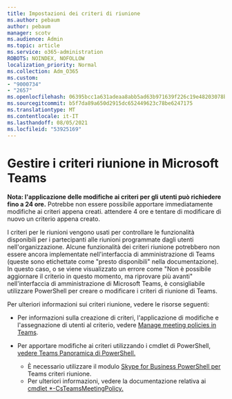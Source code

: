 ```yaml
---
title: Impostazioni dei criteri di riunione
ms.author: pebaum
author: pebaum
manager: scotv
ms.audience: Admin
ms.topic: article
ms.service: o365-administration
ROBOTS: NOINDEX, NOFOLLOW
localization_priority: Normal
ms.collection: Adm_O365
ms.custom:
- "9000734"
- "2657"
ms.openlocfilehash: 06395bcc1a631adeaa8abb5ad63b971639f226c19e48203078ba1097d43a50f8
ms.sourcegitcommit: b5f7da89a650d2915dc652449623c78be6247175
ms.translationtype: MT
ms.contentlocale: it-IT
ms.lasthandoff: 08/05/2021
ms.locfileid: "53925169"
---
```

# <a name="manage-meeting-policies-in-microsoft-teams"></a>Gestire i criteri riunione in Microsoft Teams

**Nota: l'applicazione delle modifiche ai criteri per gli utenti può richiedere fino a 24 ore.** Potrebbe non essere possibile apportare immediatamente modifiche ai criteri appena creati. attendere 4 ore e tentare di modificare di nuovo un criterio appena creato.

I criteri per le riunioni vengono usati per controllare le funzionalità disponibili per i partecipanti alle riunioni programmate dagli utenti nell'organizzazione. Alcune funzionalità dei criteri riunione potrebbero non essere ancora implementate nell'interfaccia di amministrazione di Teams (queste sono etichettate come "presto disponibili" nella documentazione). In questo caso, o se viene visualizzato un errore come "Non è possibile aggiornare il criterio in questo momento, ma riprovare più avanti" nell'interfaccia di amministrazione di Microsoft Teams, è consigliabile utilizzare PowerShell per creare o modificare i criteri di riunione di Teams. 

Per ulteriori informazioni sui criteri riunione, vedere le risorse seguenti:

- Per informazioni sulla creazione di criteri, l'applicazione di modifiche e l'assegnazione di utenti al criterio, vedere [Manage meeting policies in Teams](https://docs.microsoft.com/microsoftteams/meeting-policies-in-teams).

- Per apportare modifiche ai criteri utilizzando i cmdlet di PowerShell, [vedere Teams Panoramica di PowerShell.](https://docs.microsoft.com/microsoftteams/teams-powershell-overview) 
    - È necessario utilizzare il modulo [Skype for Business PowerShell per](https://docs.microsoft.com/skypeforbusiness/set-up-your-computer-for-windows-powershell/download-and-install-the-skype-for-business-online-connector) Teams criteri riunione. 
    - Per ulteriori informazioni, vedere la documentazione relativa ai [cmdlet *-CsTeamsMeetingPolicy.](https://docs.microsoft.com/search/?search=CsTeamsMeetingPolicy&view=skype-ps)

